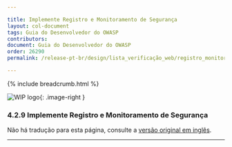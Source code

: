 ```yaml
---

title: Implemente Registro e Monitoramento de Segurança
layout: col-document
tags: Guia do Desenvolvedor do OWASP
contributors:
document: Guia do Desenvolvedor do OWASP
order: 26290
permalink: /release-pt-br/design/lista_verificação_web/registro_monitoramento_segurança/

---
```


{% include breadcrumb.html %}

<style type="text/css">
.image-right {
  height: 180px;
  display: block;
  margin-left: auto;
  margin-right: auto;
  float: right;
}
</style>

![WIP logo](../../../../assets/images/dg_wip.png "Trabalho em andamento"){: .image-right }

### 4.2.9 Implemente Registro e Monitoramento de Segurança

Não há tradução para esta página, consulte a [versão original em inglês][release060209].

----

[release060209]: https://github.com/OWASP/www-project-developer-guide/blob/main/draft/06-design/02-web-app-checklist/09-logging-monitoring.md
